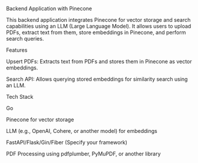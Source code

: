 Backend Application with Pinecone

This backend application integrates Pinecone for vector storage and search capabilities using an LLM (Large Language Model). It allows users to upload PDFs, extract text from them, store embeddings in Pinecone, and perform search queries.

Features

Upsert PDFs: Extracts text from PDFs and stores them in Pinecone as vector embeddings.

Search API: Allows querying stored embeddings for similarity search using an LLM.

Tech Stack

Go

Pinecone for vector storage

LLM (e.g., OpenAI, Cohere, or another model) for embeddings

FastAPI/Flask/Gin/Fiber (Specify your framework)

PDF Processing using pdfplumber, PyMuPDF, or another library

